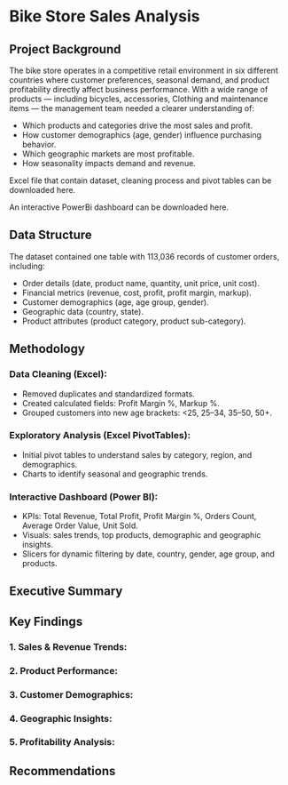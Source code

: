 # Bike Store Sales Analysis
## Project Background
The bike store operates in a competitive retail environment in six different countries where customer preferences, seasonal demand, and product profitability directly affect business performance. With a wide range of products — including bicycles, accessories, Clothing and maintenance items — the management team needed a clearer understanding of:

- Which products and categories drive the most sales and profit.  
- How customer demographics (age, gender) influence purchasing behavior.  
- Which geographic markets are most profitable.  
- How seasonality impacts demand and revenue.

Excel file that contain dataset, cleaning process and pivot tables can be downloaded here.

An interactive PowerBi dashboard can be downloaded here.
## Data Structure
The dataset contained one table with 113,036 records of customer orders, including:

- Order details (date, product name, quantity, unit price, unit cost).  
- Financial metrics (revenue, cost, profit, profit margin, markup).  
- Customer demographics (age, age group, gender).  
- Geographic data (country, state).  
- Product attributes (product category, product sub-category).
## Methodology
### Data Cleaning (Excel):
- Removed duplicates and standardized formats.
- Created calculated fields: Profit Margin %, Markup %.
- Grouped customers into new age brackets: <25, 25–34, 35–50, 50+.

### Exploratory Analysis (Excel PivotTables):
- Initial pivot tables to understand sales by category, region, and demographics.
- Charts to identify seasonal and geographic trends.

### Interactive Dashboard (Power BI):

- KPIs: Total Revenue, Total Profit, Profit Margin %, Orders Count, Average Order Value, Unit Sold.
- Visuals: sales trends, top products, demographic and geographic insights.
- Slicers for dynamic filtering by date, country, gender, age group, and products.
## Executive Summary
## Key Findings
### 1. Sales & Revenue Trends:
### 2. Product Performance:
### 3. Customer Demographics:
### 4. Geographic Insights:
### 5. Profitability Analysis:
## Recommendations
